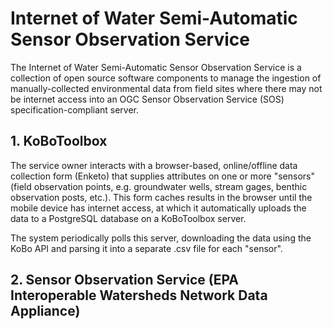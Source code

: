 # Internet of Water Semi-Automatic Sensor Observation Service

The Internet of Water Semi-Automatic Sensor Observation Service is a collection of open source software components to manage the ingestion of manually-collected environmental data from field sites where there may not be internet access into an OGC Sensor Observation Service (SOS) specification-compliant server. 

## 1. KoBoToolbox

The service owner interacts with a browser-based, online/offline data collection form (Enketo) that supplies attributes on one or more "sensors" (field observation points, e.g. groundwater wells, stream gages, benthic observation posts, etc.). This form caches results in the browser until the mobile device has internet access, at which it automatically uploads the data to a PostgreSQL database on a KoBoToolbox server.


The system periodically polls this server, downloading the data using the KoBo API and parsing it into a separate .csv file for each "sensor". 

## 2. Sensor Observation Service (EPA Interoperable Watersheds Network Data Appliance)



